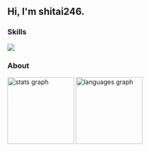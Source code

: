## Hi, I'm shitai246.

### Skills
![](https://skillicons.dev/icons?i=html,css,js,java,scala,php,aws)

### About
<div>
  <img src="https://github-readme-stats.vercel.app/api?username=shitai246&hide_title=false&hide_rank=false&show_icons=true&include_all_commits=true&count_private=true&disable_animations=false&theme=buefy&locale=en&hide_border=false&order=1" height="150" alt="stats graph"  />
  <img src="https://github-readme-stats.vercel.app/api/top-langs?username=shitai246&locale=en&hide_title=false&layout=compact&card_width=320&langs_count=5&theme=buefy&hide_border=false&order=2" height="150" alt="languages graph"  />
</div>
